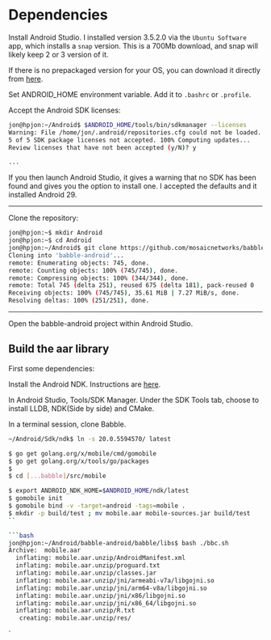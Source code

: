 

# Dependencies

Install Android Studio. I installed version 3.5.2.0 via the `Ubuntu Software` app, which installs a `snap` version. This is a 700Mb download, and snap will likely keep 2 or 3 version of it. 

If there is no prepackaged version for your OS, you can download it directly from [here](https://developer.android.com/studio).

Set ANDROID_HOME environment variable. Add it to ``.bashrc`` or ``.profile``. 

Accept the Android SDK licenses:

```bash
jon@hpjon:~/Android$ $ANDROID_HOME/tools/bin/sdkmanager --licenses
Warning: File /home/jon/.android/repositories.cfg could not be loaded.          
5 of 5 SDK package licenses not accepted. 100% Computing updates...             
Review licenses that have not been accepted (y/N)? y

...
```

If you then launch Android Studio, it gives a warning that no SDK has been found and gives you the option to install one. I accepted the defaults and it installed Android 29. 




----

Clone the repository:

```bash
jon@hpjon:~$ mkdir Android
jon@hpjon:~$ cd Android
jon@hpjon:~/Android$ git clone https://github.com/mosaicnetworks/babble-android.git
Cloning into 'babble-android'...
remote: Enumerating objects: 745, done.
remote: Counting objects: 100% (745/745), done.
remote: Compressing objects: 100% (344/344), done.
remote: Total 745 (delta 251), reused 675 (delta 181), pack-reused 0
Receiving objects: 100% (745/745), 35.61 MiB | 7.27 MiB/s, done.
Resolving deltas: 100% (251/251), done.
```

----

Open the babble-android project within Android Studio. 


## Build the aar library

First some dependencies:

Install the Android NDK. Instructions are [here](https://developer.android.com/ndk/guides/index.html).

In Android Studio, Tools/SDK Manager. Under the SDK Tools tab, choose to install LLDB, NDK(Side by side) and CMake. 

In a terminal session, clone Babble. 

```bash
~/Android/Sdk/ndk$ ln -s 20.0.5594570/ latest

$ go get golang.org/x/mobile/cmd/gomobile
$ go get golang.org/x/tools/go/packages
$
$ cd [...babble]/src/mobile

$ export ANDROID_NDK_HOME=$ANDROID_HOME/ndk/latest
$ gomobile init 
$ gomobile bind -v -target=android -tags=mobile .
$ mkdir -p build/test ; mv mobile.aar mobile-sources.jar build/test
``

```bash
jon@hpjon:~/Android/babble-android/babble/libs$ bash ./bbc.sh 
Archive:  mobile.aar
  inflating: mobile.aar.unzip/AndroidManifest.xml  
  inflating: mobile.aar.unzip/proguard.txt  
  inflating: mobile.aar.unzip/classes.jar  
  inflating: mobile.aar.unzip/jni/armeabi-v7a/libgojni.so  
  inflating: mobile.aar.unzip/jni/arm64-v8a/libgojni.so  
  inflating: mobile.aar.unzip/jni/x86/libgojni.so  
  inflating: mobile.aar.unzip/jni/x86_64/libgojni.so  
  inflating: mobile.aar.unzip/R.txt  
   creating: mobile.aar.unzip/res/
```


`

